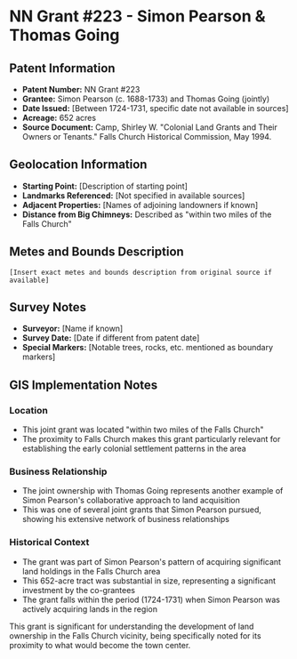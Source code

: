 # NN Grant #223 - Simon Pearson & Thomas Going

## Patent Information
- **Patent Number:** NN Grant #223
- **Grantee:** Simon Pearson (c. 1688-1733) and Thomas Going (jointly)
- **Date Issued:** [Between 1724-1731, specific date not available in sources]
- **Acreage:** 652 acres
- **Source Document:** Camp, Shirley W. "Colonial Land Grants and Their Owners or Tenants." Falls Church Historical Commission, May 1994.

## Geolocation Information
- **Starting Point:** [Description of starting point]
- **Landmarks Referenced:** [Not specified in available sources]
- **Adjacent Properties:** [Names of adjoining landowners if known]
- **Distance from Big Chimneys:** Described as "within two miles of the Falls Church"

## Metes and Bounds Description
```
[Insert exact metes and bounds description from original source if available]
```

## Survey Notes
- **Surveyor:** [Name if known]
- **Survey Date:** [Date if different from patent date]
- **Special Markers:** [Notable trees, rocks, etc. mentioned as boundary markers]

## GIS Implementation Notes

### Location
- This joint grant was located "within two miles of the Falls Church"
- The proximity to Falls Church makes this grant particularly relevant for establishing the early colonial settlement patterns in the area

### Business Relationship
- The joint ownership with Thomas Going represents another example of Simon Pearson's collaborative approach to land acquisition
- This was one of several joint grants that Simon Pearson pursued, showing his extensive network of business relationships

### Historical Context
- The grant was part of Simon Pearson's pattern of acquiring significant land holdings in the Falls Church area
- This 652-acre tract was substantial in size, representing a significant investment by the co-grantees
- The grant falls within the period (1724-1731) when Simon Pearson was actively acquiring lands in the region

This grant is significant for understanding the development of land ownership in the Falls Church vicinity, being specifically noted for its proximity to what would become the town center. 